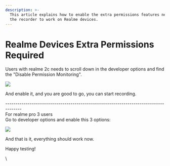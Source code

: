 ```yaml
---
description: >-
  This article explains how to enable the extra permissions features needed for
  the recorder to work on Realme devices.
---
```


# Realme Devices Extra Permissions Required

Users with realme 2c needs to scroll down in the developer options and find the "Disable Permission Monitoring".

![](https://downloads.intercomcdn.com/i/o/190847366/86e249fb03e57e83de370967/image.png)

And enable it, and you are good to go, you can start recording.

\--------------------------------------------------------------------------------------\
For realme pro 3 users\
Go to developer options and enable this 3 options:

![](https://testproject-5b5666821ab7.intercom-attachments-1.com/i/o/190848126/95cc2233f998d0671b311f99/74775647-24072a00-52bc-11ea-88a1-63913e46fd1a.png)

And that is it, everything should work now.

Happy testing!

\
